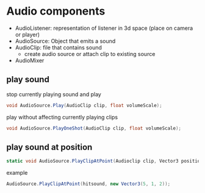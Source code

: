 # Audio components
- AudioListener: representation of listener in 3d space (place on camera or player)
- AudioSource: Object that emits a sound
- AudioClip: file that contains sound
	- create audio source or attach clip to existing source
- AudioMixer

## play sound
stop currently playing sound and play
```csharp
void AudioSource.Play(AudioClip clip, float volumeScale);
```
play without affecting currently playing clips
```csharp
void AudioSource.PlayOneShot(AudioClip clip, float volumeScale);
```

## play sound at position
```csharp
static void AudioSource.PlayClipAtPoint(Audioclip clip, Vector3 position, float volume=1f)
```
example
```csharp
AudioSource.PlayClipAtPoint(hitsound, new Vector3(5, 1, 2));
```

